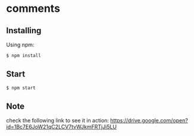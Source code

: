 # comments

## Installing

Using npm:

```bash
$ npm install 
```

## Start

```bash
$ npm start
```
## Note
check the following link to see it in action:
https://drive.google.com/open?id=1Bc7E6JoW21qC2LCV7tvWJkmFRTjJi5LU
